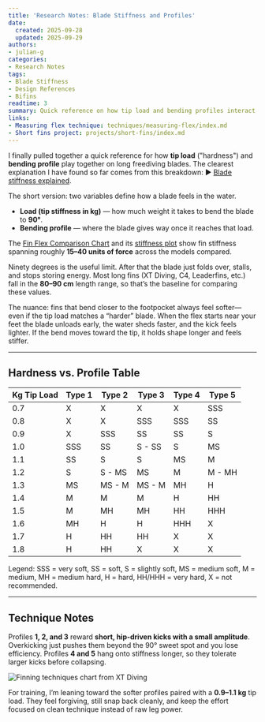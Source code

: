 ```yaml
---
title: 'Research Notes: Blade Stiffness and Profiles'
date:
  created: 2025-09-28
  updated: 2025-09-29
authors:
- julian-g
categories:
- Research Notes
tags:
- Blade Stiffness
- Design References
- Bifins
readtime: 3
summary: Quick reference on how tip load and bending profiles interact for bifin blades.
links:
- Measuring flex technique: techniques/measuring-flex/index.md
- Short fins project: projects/short-fins/index.md
---
```


I finally pulled together a quick reference for how **tip load** ("hardness") and **bending profile** play together on long freediving blades. The clearest explanation I have found so far comes from this breakdown: ▶️ [Blade stiffness explained](https://www.youtube.com/watch?v=P52S1Bxy0Mc).

<!-- more -->

The short version: two variables define how a blade feels in the water.

- **Load (tip stiffness in kg)** — how much weight it takes to bend the blade to **90°**.
- **Bending profile** — where the blade gives way once it reaches that load.

The [Fin Flex Comparison Chart](https://fishingbigisland.wordpress.com/2017/12/03/fin-flex-comparison-chart/) and its [stiffness plot](https://fishingbigisland.wordpress.com/wp-content/uploads/2017/12/finstiffness2.png) show fin stiffness spanning roughly **15–40 units of force** across the models compared.

Ninety degrees is the useful limit. After that the blade just folds over, stalls, and stops storing energy. Most long fins (XT Diving, C4, Leaderfins, etc.) fall in the **80–90 cm** length range, so that’s the baseline for comparing these values.

The nuance: fins that bend closer to the footpocket always feel softer—even if the tip load matches a “harder” blade. When the flex starts near your feet the blade unloads early, the water sheds faster, and the kick feels lighter. If the bend moves toward the tip, it holds shape longer and feels stiffer.

---

## Hardness vs. Profile Table

| Kg Tip Load | Type 1 | Type 2 | Type 3 | Type 4 | Type 5 |
|-------------|--------|--------|--------|--------|--------|
| 0.7 | X | X | X | X | SSS |
| 0.8 | X | X | SSS | SSS | SS |
| 0.9 | X | SSS | SS | SS | S |
| 1.0 | SSS | SS | S - SS | S | MS |
| 1.1 | SS | S | S | MS | M |
| 1.2 | S | S - MS | MS | M | M - MH |
| 1.3 | MS | MS - M | MS - M | MH | H |
| 1.4 | M | M | M | H | HH |
| 1.5 | M | MH | MH | HH | HHH |
| 1.6 | MH | H | H | HHH | X |
| 1.7 | H | HH | HH | X | X |
| 1.8 | H | HH | X | X | X |

Legend: SSS = very soft, SS = soft, S = slightly soft, MS = medium soft, M = medium, MH = medium hard, H = hard, HH/HHH = very hard, X = not recommended.

---

## Technique Notes

Profiles **1, 2, and 3** reward **short, hip-driven kicks with a small amplitude**. Overkicking just pushes them beyond the 90° sweet spot and you lose efficiency. Profiles **4 and 5** hang onto stiffness longer, so they tolerate larger kicks before collapsing.

![Finning techniques chart from XT Diving](https://xtdiving.com/wp-content/uploads/2023/08/Choosing-Finning-Techniques_1.jpg)

For training, I’m leaning toward the softer profiles paired with a **0.9–1.1 kg** tip load. They feel forgiving, still snap back cleanly, and keep the effort focused on clean technique instead of raw leg power.
